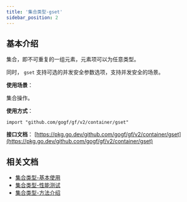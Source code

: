 ```yaml
---
title: '集合类型-gset'
sidebar_position: 2
---
```


## 基本介绍

集合，即不可重复的一组元素，元素项可以为任意类型。

同时， `gset` 支持可选的并发安全参数选项，支持并发安全的场景。

**使用场景**：

集合操作。

**使用方式**：

```
import "github.com/gogf/gf/v2/container/gset"
```

**接口文档**： [https://pkg.go.dev/github.com/gogf/gf/v2/container/gset](https://pkg.go.dev/github.com/gogf/gf/v2/container/gset)

## 相关文档

- [集合类型-基本使用](output/goframe-v2.5-md/组件列表/数据结构/集合类型-gset/集合类型-基本使用)
- [集合类型-性能测试](output/goframe-v2.5-md/组件列表/数据结构/集合类型-gset/集合类型-性能测试)
- [集合类型-方法介绍](output/goframe-v2.5-md/组件列表/数据结构/集合类型-gset/集合类型-方法介绍)